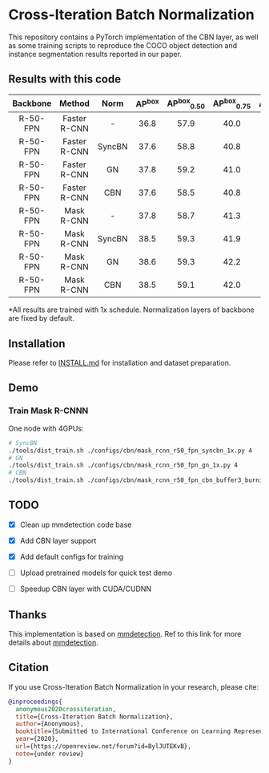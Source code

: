 # Cross-Iteration Batch Normalization
This repository contains a PyTorch implementation of the CBN layer, as well as some training scripts to reproduce the COCO object detection and instance segmentation results reported in our paper.


## Results with this code

| Backbone      | Method       | Norm | AP<sup>box</sup> | AP<sup>box</sup><sub>0.50</sub> | AP<sup>box</sup><sub>0.75</sub> | AP<sup>mask</sup> | AP<sup>mask</sup><sub>0.50</sub> | AP<sup>mask</sup><sub>0.75</sub> | Download |
|:-------------:|:------------:|:----:|:----:|:----:|:----:|:----:|:----:|:----:|:----:|
| R-50-FPN | Faster R-CNN | -      | 36.8 | 57.9 | 40.0 | - | - | - | model |
| R-50-FPN | Faster R-CNN | SyncBN | 37.6 | 58.8 | 40.8 | - | - | - | model |
| R-50-FPN | Faster R-CNN | GN     | 37.8 | 59.2 | 41.0 | - | - | - | model |
| R-50-FPN | Faster R-CNN | CBN    | 37.6 | 58.5 | 40.8 | - | - | - | model |
| R-50-FPN | Mask R-CNN | -      | 37.8 | 58.7 | 41.3 | 34.1 | 55.4 | 36.3 | model |
| R-50-FPN | Mask R-CNN | SyncBN | 38.5 | 59.3 | 41.9 | 34.8 | 56.0 | 37.5 | model |
| R-50-FPN | Mask R-CNN | GN     | 38.6 | 59.3 | 42.2 | 35.0 | 56.7 | 37.3 | model |
| R-50-FPN | Mask R-CNN | CBN    | 38.5 | 59.1 | 42.0 | 34.7 | 56.1 | 37.2 | model |

*All results are trained with 1x schedule. Normalization layers of backbone are fixed by default.


## Installation
Please refer to [INSTALL.md](INSTALL.md) for installation and dataset preparation.


## Demo

### Train Mask R-CNNN
One node with 4GPUs:
```bash
# SyncBN
./tools/dist_train.sh ./configs/cbn/mask_rcnn_r50_fpn_syncbn_1x.py 4
# GN
./tools/dist_train.sh ./configs/cbn/mask_rcnn_r50_fpn_gn_1x.py 4
# CBN
./tools/dist_train.sh ./configs/cbn/mask_rcnn_r50_fpn_cbn_buffer3_burnin8_1x.py 4
```


## TODO
- [x] Clean up mmdetection code base
- [x] Add CBN layer support
- [x] Add default configs for training
- [ ] Upload pretrained models for quick test demo
- [ ] Speedup CBN layer with CUDA/CUDNN


## Thanks
This implementation is based on [mmdetection](https://github.com/open-mmlab/mmdetection). Ref to this link for more details about [mmdetection](https://github.com/open-mmlab/mmdetection).


## Citation
If you use Cross-Iteration Batch Normalization in your research, please cite:
```bibtex
@inproceedings{
  anonymous2020crossiteration,
  title={Cross-Iteration Batch Normalization},
  author={Anonymous},
  booktitle={Submitted to International Conference on Learning Representations},
  year={2020},
  url={https://openreview.net/forum?id=BylJUTEKvB},
  note={under review}
}
```

